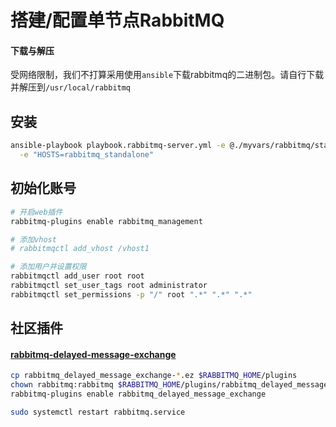 # 搭建/配置单节点RabbitMQ

#### 下载与解压

受网络限制，我们不打算采用使用`ansible`下载rabbitmq的二进制包。请自行下载并解压到`/usr/local/rabbitmq`

## 安装

```bash
ansible-playbook playbook.rabbitmq-server.yml -e @./myvars/rabbitmq/standalone.yml \
  -e "HOSTS=rabbitmq_standalone"
```

## 初始化账号

```bash
# 开启web插件
rabbitmq-plugins enable rabbitmq_management

# 添加vhost
# rabbitmqctl add_vhost /vhost1

# 添加用户并设置权限
rabbitmqctl add_user root root
rabbitmqctl set_user_tags root administrator
rabbitmqctl set_permissions -p "/" root ".*" ".*" ".*"
```

## 社区插件

#### [rabbitmq-delayed-message-exchange](https://github.com/rabbitmq/rabbitmq-delayed-message-exchange)

```bash
cp rabbitmq_delayed_message_exchange-*.ez $RABBITMQ_HOME/plugins
chown rabbitmq:rabbitmq $RABBITMQ_HOME/plugins/rabbitmq_delayed_message_exchange-*.ez
rabbitmq-plugins enable rabbitmq_delayed_message_exchange

sudo systemctl restart rabbitmq.service
```
